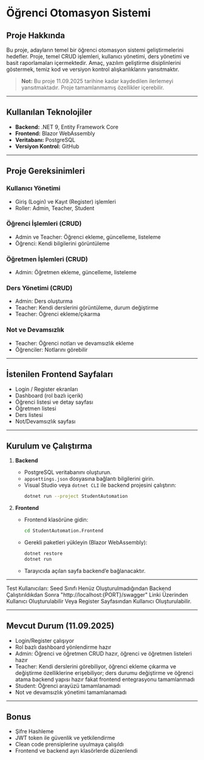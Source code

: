 
# Öğrenci Otomasyon Sistemi

## Proje Hakkında
Bu proje, adayların temel bir öğrenci otomasyon sistemi geliştirmelerini hedefler. Proje, temel CRUD işlemleri, kullanıcı yönetimi, ders yönetimi ve basit raporlamaları içermektedir. Amaç, yazılım geliştirme disiplinlerini göstermek, temiz kod ve versiyon kontrol alışkanlıklarını yansıtmaktır.

> **Not:** Bu proje 11.09.2025 tarihine kadar kaydedilen ilerlemeyi yansıtmaktadır. Proje tamamlanmamış özellikler içerebilir.

---

## Kullanılan Teknolojiler

- **Backend:** .NET 9, Entity Framework Core
- **Frontend:** Blazor WebAssembly
- **Veritabanı:** PostgreSQL
- **Versiyon Kontrol:** GitHub

---

## Proje Gereksinimleri

### Kullanıcı Yönetimi
- Giriş (Login) ve Kayıt (Register) işlemleri
- Roller: Admin, Teacher, Student

### Öğrenci İşlemleri (CRUD)
- Admin ve Teacher: Öğrenci ekleme, güncelleme, listeleme
- Öğrenci: Kendi bilgilerini görüntüleme

### Öğretmen İşlemleri (CRUD)
- Admin: Öğretmen ekleme, güncelleme, listeleme

### Ders Yönetimi (CRUD)
- Admin: Ders oluşturma
- Teacher: Kendi derslerini görüntüleme, durum değiştirme
- Teacher: Öğrenci ekleme/çıkarma

### Not ve Devamsızlık
- Teacher: Öğrenci notları ve devamsızlık ekleme
- Öğrenciler: Notlarını görebilir

---

## İstenilen Frontend Sayfaları
- Login / Register ekranları
- Dashboard (rol bazlı içerik)
- Öğrenci listesi ve detay sayfası
- Öğretmen listesi
- Ders listesi
- Not/Devamsızlık sayfası

---

## Kurulum ve Çalıştırma

1. **Backend**
   - PostgreSQL veritabanını oluşturun.
   - `appsettings.json` dosyasına bağlantı bilgilerini girin.
   - Visual Studio veya `dotnet CLI` ile backend projesini çalıştırın:
     ```bash
     dotnet run --project StudentAutomation
     ```

2. **Frontend**
   - Frontend klasörüne gidin:
     ```bash
     cd StudentAutomation.Frontend
     ```
   - Gerekli paketleri yükleyin (Blazor WebAssembly):
     ```bash
     dotnet restore
     dotnet run
     ```
   - Tarayıcıda açılan sayfa backend’e bağlanacaktır.

---
Test Kullanıcıları:
Seed Sınıfı Henüz Oluşturulmadığından Backend Çalıştırıldıkdan Sonra "http://localhost:{PORT}/swagger" Linki Üzerinden Kullanıcı Oluşturulabilir Veya Register Sayfasından Kullanıcı Oluşturulabilir.

---

## Mevcut Durum (11.09.2025)
- Login/Register çalışıyor
- Rol bazlı dashboard yönlendirme hazır
- Admin: Öğrenci ve öğretmen CRUD hazır, öğrenci ve öğretmen listeleri hazır   
- Teacher: Kendi derslerini görebiliyor, öğrenci ekleme çıkarma ve değiştirme özelliklerine erişebiliyor; ders durumu değiştirme ve öğrenci atama backend yapısı hazır fakat frontend entegrasyonu tamamlanmadı
- Student: Öğrenci arayüzü tamamlanamadı
- Not ve devamsızlık yönetimi tamamlanamadı

---

## Bonus
- Şifre Hashleme
- JWT token ile güvenlik ve yetkilendirme
- Clean code prensiplerine uyulmaya çalışıldı
- Frontend ve backend ayrı klasörlerde düzenlendi
